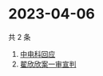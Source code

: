 # 2023-04-06

共 2 条

<!-- BEGIN -->
<!-- 最后更新时间 Thu Apr 06 2023 02:12:48 GMT+0800 (China Standard Time) -->

1. [中电科回应](https://www.zhihu.com/search?q=中电科回应)
1. [翟欣欣案一审宣判](https://www.zhihu.com/search?q=翟欣欣案一审宣判)

<!-- END -->
